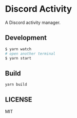 # Discord Activity

A Discord activity manager.

## Development

```sh
$ yarn watch
# open another terminal
$ yarn start
```

## Build

```sh
yarn build
```

## LICENSE

MIT
